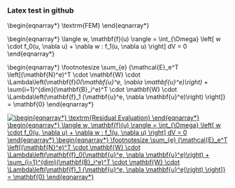 ### Latex test in github

\begin{eqnarray*}
   \textrm{FEM}
\end{eqnarray*}

\begin{eqnarray*}
   \langle w, \mathbf{f}(u) \rangle  = \int_{\Omega} \left[ w \cdot f_0(u, \nabla u) + \nabla w : f_1(u, \nabla u) \right] dV = 0 
\end{eqnarray*}

\begin{eqnarray*}
\footnotesize
   \sum_{e} {\mathcal{E}_e^T \left[(\mathbf{N}^e)^T \cdot \mathbf{W} \cdot \Lambda\left(\mathbf{f}_0(\mathbf{u}^e, \nabla \mathbf{u}^e)\right) + \sum_{i=1}^{dim}(\mathbf{B}_i^e)^T \cdot \mathbf{W} \cdot \Lambda\left(\mathbf{f}_1 (\mathbf{u}^e, \nabla \mathbf{u}^e)\right) \right]} = \mathbf{0}
\end{eqnarray*}




<a href="https://www.codecogs.com/eqnedit.php?latex=\dpi{150}&space;\begin{eqnarray*}&space;\textrm{Residual&space;Evaluation}&space;\end{eqnarray*}&space;\begin{eqnarray*}&space;\langle&space;w,&space;\mathbf{f}(u)&space;\rangle&space;=&space;\int_{\Omega}&space;\left[&space;w&space;\cdot&space;f_0(u,&space;\nabla&space;u)&space;&plus;&space;\nabla&space;w&space;:&space;f_1(u,&space;\nabla&space;u)&space;\right]&space;dV&space;=&space;0&space;\end{eqnarray*}&space;\begin{eqnarray*}&space;\footnotesize&space;\sum_{e}&space;{\mathcal{E}_e^T&space;\left[(\mathbf{N}^e)^T&space;\cdot&space;\mathbf{W}&space;\cdot&space;\Lambda\left(\mathbf{f}_0(\mathbf{u}^e,&space;\nabla&space;\mathbf{u}^e)\right)&space;&plus;&space;\sum_{i=1}^{dim}(\mathbf{B}_i^e)^T&space;\cdot&space;\mathbf{W}&space;\cdot&space;\Lambda\left(\mathbf{f}_1&space;(\mathbf{u}^e,&space;\nabla&space;\mathbf{u}^e)\right)&space;\right]}&space;=&space;\mathbf{0}&space;\end{eqnarray*}" target="_blank"><img src="https://latex.codecogs.com/gif.latex?\dpi{150}&space;\begin{eqnarray*}&space;\textrm{Residual&space;Evaluation}&space;\end{eqnarray*}&space;\begin{eqnarray*}&space;\langle&space;w,&space;\mathbf{f}(u)&space;\rangle&space;=&space;\int_{\Omega}&space;\left[&space;w&space;\cdot&space;f_0(u,&space;\nabla&space;u)&space;&plus;&space;\nabla&space;w&space;:&space;f_1(u,&space;\nabla&space;u)&space;\right]&space;dV&space;=&space;0&space;\end{eqnarray*}&space;\begin{eqnarray*}&space;\footnotesize&space;\sum_{e}&space;{\mathcal{E}_e^T&space;\left[(\mathbf{N}^e)^T&space;\cdot&space;\mathbf{W}&space;\cdot&space;\Lambda\left(\mathbf{f}_0(\mathbf{u}^e,&space;\nabla&space;\mathbf{u}^e)\right)&space;&plus;&space;\sum_{i=1}^{dim}(\mathbf{B}_i^e)^T&space;\cdot&space;\mathbf{W}&space;\cdot&space;\Lambda\left(\mathbf{f}_1&space;(\mathbf{u}^e,&space;\nabla&space;\mathbf{u}^e)\right)&space;\right]}&space;=&space;\mathbf{0}&space;\end{eqnarray*}" title="\begin{eqnarray*} \textrm{Residual Evaluation} \end{eqnarray*} \begin{eqnarray*} \langle w, \mathbf{f}(u) \rangle = \int_{\Omega} \left[ w \cdot f_0(u, \nabla u) + \nabla w : f_1(u, \nabla u) \right] dV = 0 \end{eqnarray*} \begin{eqnarray*} \footnotesize \sum_{e} {\mathcal{E}_e^T \left[(\mathbf{N}^e)^T \cdot \mathbf{W} \cdot \Lambda\left(\mathbf{f}_0(\mathbf{u}^e, \nabla \mathbf{u}^e)\right) + \sum_{i=1}^{dim}(\mathbf{B}_i^e)^T \cdot \mathbf{W} \cdot \Lambda\left(\mathbf{f}_1 (\mathbf{u}^e, \nabla \mathbf{u}^e)\right) \right]} = \mathbf{0} \end{eqnarray*}" /></a>
